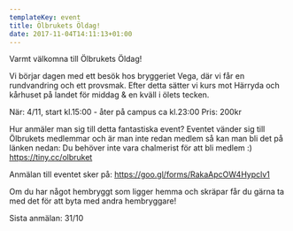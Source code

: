 ```yaml
---
templateKey: event
title: Ölbrukets Öldag!
date: 2017-11-04T14:11:13+01:00
---
```

Varmt välkomna till Ölbrukets Öldag!

Vi börjar dagen med ett besök hos bryggeriet Vega, där vi får en rundvandring och ett provsmak. Efter detta sätter vi kurs mot Härryda och kårhuset på landet för middag & en kväll i ölets tecken.

När: 4/11, start kl.15:00 - åter på campus ca kl.23:00 Pris: 200kr

Hur anmäler man sig till detta fantastiska event? Eventet vänder sig till Ölbrukets medlemmar och är man inte redan medlem så kan man bli det på länken nedan: Du behöver inte vara chalmerist för att bli medlem :) https://tiny.cc/olbruket

Anmälan till eventet sker på: https://goo.gl/forms/RakaApcOW4Hypclv1

Om du har något hembryggt som ligger hemma och skräpar får du gärna ta med det för att byta med andra hembryggare!

Sista anmälan: 31/10
